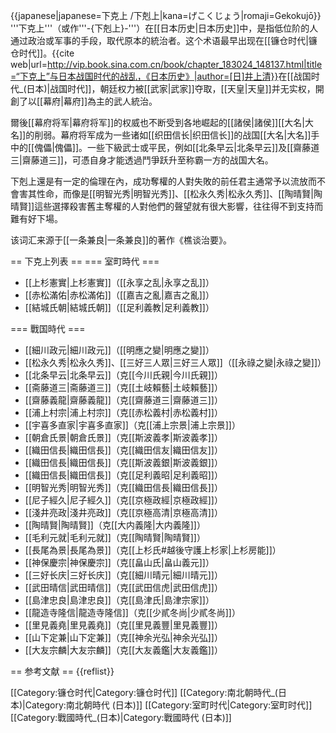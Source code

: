 {{japanese|japanese=下克上 /下剋上|kana=げこくじょう|romaji=Gekokujō}}
'''下克上'''（或作'''-{下剋上}-'''）在[[日本历史|日本历史]]中，是指低位阶的人通过政治或军事的手段，取代原本的統治者。这个术语最早出现在[[镰仓时代|镰仓时代]]。<ref>{{cite web|url=http://vip.book.sina.com.cn/book/chapter_183024_148137.html|title=“下克上”与日本战国时代的战乱，《日本历史》|author=[日]井上清}}</ref>在[[战国时代_(日本)|战国时代]]，朝廷权力被[[武家|武家]]夺取，[[天皇|天皇]]并无实权，開創了以[[幕府|幕府]]為主的武人統治。

爾後[[幕府将军|幕府将军]]的权威也不断受到各地崛起的[[諸侯|諸侯]][[大名|大名]]的削弱。幕府将军成为一些诸如[[织田信长|织田信长]]的战国[[大名|大名]]手中的[[傀儡|傀儡]]。一些下級武士或平民，例如[[北条早云|北条早云]]及[[齋藤道三|齋藤道三]]，可憑自身才能透過鬥爭跃升至称霸一方的战国大名。

下剋上還是有一定的倫理在內，成功奪權的人對失敗的前任君主通常予以流放而不會害其性命，而像是[[明智光秀|明智光秀]]、[[松永久秀|松永久秀]]、[[陶晴賢|陶晴賢]]這些選擇殺害舊主奪權的人對他們的聲望就有很大影響，往往得不到支持而難有好下場。

该词汇来源于[[一条兼良|一条兼良]]的著作《樵谈治要》。

== 下克上列表 ==
=== 室町時代 ===
* [[上杉憲實|上杉憲實]]（[[永享之乱|永享之乱]]）
* [[赤松滿佑|赤松滿佑]]（[[嘉吉之亂|嘉吉之亂]]）
* [[結城氏朝|結城氏朝]]（[[足利義教|足利義教]]）

=== 戰国時代 ===
* [[細川政元|細川政元]]（[[明應之變|明應之變]]）
* [[松永久秀|松永久秀]]、[[三好三人眾|三好三人眾]]（[[永祿之變|永祿之變]]）
* [[北条早云|北条早云]]（克[[今川氏親|今川氏親]]）
* [[斋藤道三|斋藤道三]]（克[[土岐賴藝|土岐賴藝]]）
* [[齋藤義龍|齋藤義龍]]（克[[齋藤道三|齋藤道三]]）
* [[浦上村宗|浦上村宗]]（克[[赤松義村|赤松義村]]）
* [[宇喜多直家|宇喜多直家]]（克[[浦上宗景|浦上宗景]]）
* [[朝倉氏景|朝倉氏景]]（克[[斯波義孝|斯波義孝]]）
* [[織田信長|織田信長]]（克[[織田信友|織田信友]]）
* [[織田信長|織田信長]]（克[[斯波義銀|斯波義銀]]）
* [[織田信長|織田信長]]（克[[足利義昭|足利義昭]]）
* [[明智光秀|明智光秀]]（克[[織田信長|織田信長]]）
* [[尼子經久|尼子經久]]（克[[京極政經|京極政經]]）
* [[淺井亮政|淺井亮政]]（克[[京極高清|京極高清]]）
* [[陶晴賢|陶晴賢]]（克[[大内義隆|大内義隆]]）
* [[毛利元就|毛利元就]]（克[[陶晴賢|陶晴賢]]）
* [[長尾為景|長尾為景]]（克[[上杉氏#越後守護上杉家|上杉房能]]）
* [[神保慶宗|神保慶宗]]（克[[畠山氏|畠山義元]]）
* [[三好长庆|三好长庆]]（克[[細川晴元|細川晴元]]）
* [[武田晴信|武田晴信]]（克[[武田信虎|武田信虎]]）
* [[島津忠良|島津忠良]]（克[[島津氏|島津宗家]]）
* [[龍造寺隆信|龍造寺隆信]]（克[[少貳冬尚|少貳冬尚]]）
* [[里見義堯|里見義堯]]（克[[里見義豐|里見義豐]]）
* [[山下定兼|山下定兼]]（克[[神余光弘|神余光弘]]）
* [[大友宗麟|大友宗麟]]（克[[大友義鑑|大友義鑑]]）

== 参考文献 ==
{{reflist}}

[[Category:镰仓时代|Category:镰仓时代]]
[[Category:南北朝時代_(日本)|Category:南北朝時代 (日本)]]
[[Category:室町时代|Category:室町时代]]
[[Category:戰國時代_(日本)|Category:戰國時代 (日本)]]